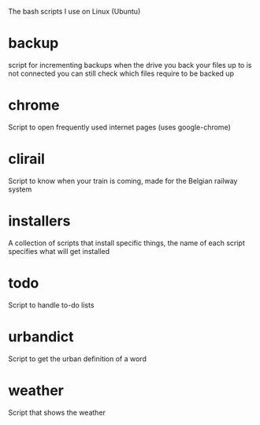 The bash scripts I use on Linux (Ubuntu)

# backup
script for incrementing backups
when the drive you back your files up to is not connected you can still check which files require to be backed up

# chrome
Script to open frequently used internet pages (uses google-chrome)

# clirail
Script to know when your train is coming, made for the Belgian railway system

# installers
A collection of scripts that install specific things, the name of each script specifies what will get installed

# todo
Script to handle to-do lists

# urbandict
Script to get the urban definition of a word

# weather
Script that shows the weather

